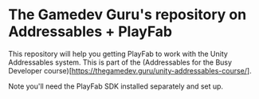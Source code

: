 # The Gamedev Guru's repository on **Addressables + PlayFab**

This repository will help you getting PlayFab to work with the Unity Addressables system. This is part of the (Addressables for the Busy Developer course)[https://thegamedev.guru/unity-addressables-course/].

Note you'll need the PlayFab SDK installed separately and set up.